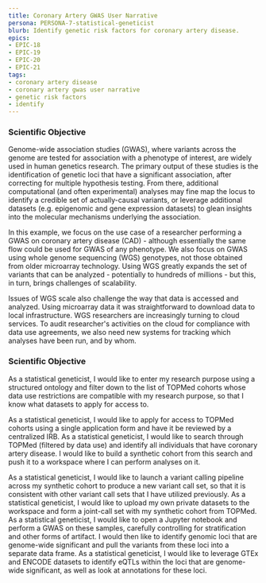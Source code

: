 ```yaml
---
title: Coronary Artery GWAS User Narrative
persona: PERSONA-7-statistical-geneticist
blurb: Identify genetic risk factors for coronary artery disease.
epics:
- EPIC-18
- EPIC-19
- EPIC-20
- EPIC-21
tags:
- coronary artery disease
- coronary artery gwas user narrative
- genetic risk factors
- identify
---
```

### Scientific Objective

Genome-wide association studies (GWAS), where variants across the genome are tested for association with a phenotype of interest, are widely used in human genetics research. The primary output of these studies is the identification of genetic loci that have a significant association, after correcting for multiple hypothesis testing. From there, additional computational (and often experimental) analyses may fine map the locus to identify a credible set of actually-causal variants, or leverage additional datasets (e.g. epigenomic and gene expression datasets) to glean insights into the molecular mechanisms underlying the association.

In this example, we focus on the use case of a researcher performing a GWAS on coronary artery disease (CAD) - although essentially the same flow could be used for GWAS of any phenotype. We also focus on GWAS using whole genome sequencing (WGS) genotypes, not those obtained from older microarray technology. Using WGS greatly expands the set of variants that can be analyzed - potentially to hundreds of millions - but this, in turn, brings challenges of scalability.

Issues of WGS scale also challenge the way that data is accessed and analyzed. Using microarray data it was straightforward to download data to local infrastructure. WGS researchers are increasingly turning to cloud services. To audit researcher's activities on the cloud for compliance with data use agreements, we also need new systems for tracking which analyses have been run, and by whom.


### Scientific Objective

As a statistical geneticist, I would like to enter my research purpose using a structured ontology and filter down to the list of TOPMed cohorts whose data use restrictions are compatible with my research purpose, so that I know what datasets to apply for access to.

As a statistical geneticist, I would like to apply for access to TOPMed cohorts using a single application form and have it be reviewed by a centralized IRB.
As a statistical geneticist, I would like to search through TOPMed (filtered by data use) and identify all individuals that have coronary artery disease. I would like to build a synthetic cohort from this search and push it to a workspace where I can perform analyses on it.

As a statistical geneticist, I would like to launch a variant calling pipeline across my synthetic cohort to produce a new variant call set, so that it is consistent with other variant call sets that I have utilized previously.
As a statistical geneticist, I would like to upload my own private datasets to the workspace and form a joint-call set with my synthetic cohort from TOPMed.
As a statistical geneticist, I would like to open a Jupyter notebook and perform a GWAS on these samples, carefully controlling for stratification and other forms of artifact. I would then like to identify genomic loci that are genome-wide significant and pull the variants from these loci into a separate data frame.
As a statistical geneticist, I would like to leverage GTEx and ENCODE datasets to identify eQTLs within the loci that are genome-wide significant, as well as look at annotations for these loci.